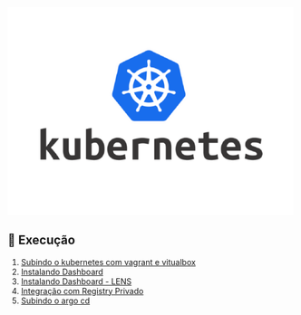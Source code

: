 <!-- <h1 align="center">Kubernetes</h1> -->

<p align="center">
  <img alt="k8s" src="../../data/k8s-images/k8s-admin-0.png">
</p>

## 🚀 Execução
1. [Subindo o kubernetes com vagrant e vitualbox](./docs/configuracoes_iniciais.md) 
2. [Instalando Dashboard](./docs/dashboard.md)
3. [Instalando Dashboard - LENS](./docs/lens.md)
4. [Integração com Registry Privado](./docs/registry.md)
5. [Subindo o argo cd](./docs/argo.md)